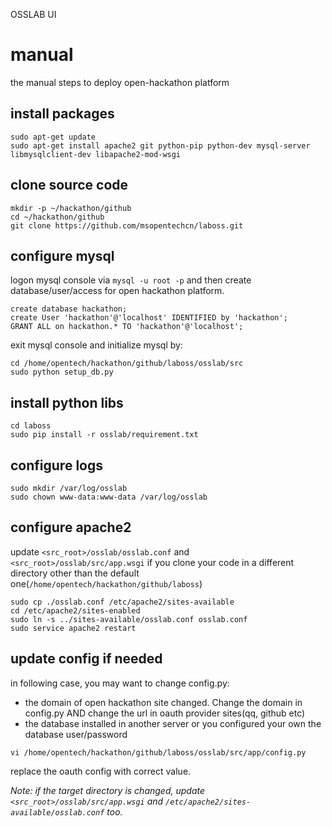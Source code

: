 OSSLAB UI

# manual
the manual steps to deploy open-hackathon platform

## install packages

```
sudo apt-get update
sudo apt-get install apache2 git python-pip python-dev mysql-server libmysqlclient-dev libapache2-mod-wsgi
```

## clone source code

```
mkdir -p ~/hackathon/github
cd ~/hackathon/github
git clone https://github.com/msopentechcn/laboss.git
```
## configure mysql
logon mysql console via `mysql -u root -p` and then create database/user/access for open hackathon platform.

```
create database hackathon;
create User 'hackathon'@'localhost' IDENTIFIED by 'hackathon';
GRANT ALL on hackathon.* TO 'hackathon'@'localhost';
```
exit mysql console and initialize mysql by:

```
cd /home/opentech/hackathon/github/laboss/osslab/src
sudo python setup_db.py
```

## install python libs

```
cd laboss
sudo pip install -r osslab/requirement.txt
```

## configure logs

```
sudo mkdir /var/log/osslab
sudo chown www-data:www-data /var/log/osslab
```

## configure apache2
update `<src_root>/osslab/osslab.conf` and `<src_root>/osslab/src/app.wsgi` if you clone your code in a different directory other than
the default one(`/home/opentech/hackathon/github/laboss`)

```
sudo cp ./osslab.conf /etc/apache2/sites-available
cd /etc/apache2/sites-enabled
sudo ln -s ../sites-available/osslab.conf osslab.conf
sudo service apache2 restart
```

## update config if needed
in following case, you may want to change config.py:
- the domain of open hackathon site changed. Change the domain in config.py AND change the url in oauth provider sites(qq, github etc)
- the database installed in another server or you configured your own the database user/password

```
vi /home/opentech/hackathon/github/laboss/osslab/src/app/config.py
```
replace the oauth config with correct value.


_Note: if the target directory is changed, update `<src_root>/osslab/src/app.wsgi` and `/etc/apache2/sites-available/osslab.conf` too._